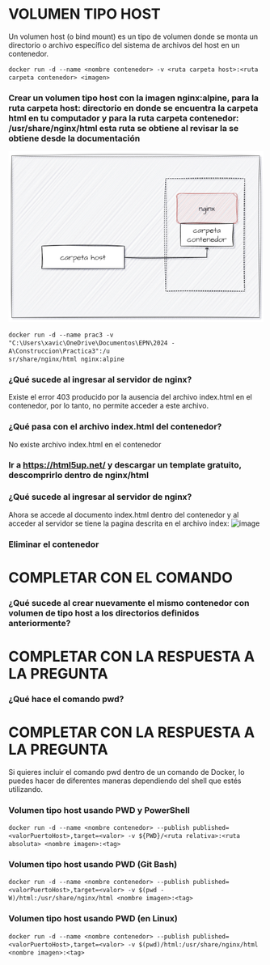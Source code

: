 # VOLUMEN TIPO HOST
Un volumen host (o bind mount) es un tipo de volumen donde se monta un directorio o archivo específico del sistema de archivos del host en un contenedor.

```
docker run -d --name <nombre contenedor> -v <ruta carpeta host>:<ruta carpeta contenedor> <imagen> 
```

### Crear un volumen tipo host con la imagen nginx:alpine, para la ruta carpeta host: directorio en donde se encuentra la carpeta html en tu computador y para la ruta carpeta contenedor: /usr/share/nginx/html esta ruta se obtiene al revisar la se obtiene desde la documentación
![Volúmenes](imagenes/volumen-host.PNG)
```
docker run -d --name prac3 -v "C:\Users\xavic\OneDrive\Documentos\EPN\2024 - A\Construccion\Practica3":/u
sr/share/nginx/html nginx:alpine
```

### ¿Qué sucede al ingresar al servidor de nginx?
Existe el error 403 producido por la ausencia del archivo index.html en el contenedor, por lo tanto, no permite acceder a este archivo.

### ¿Qué pasa con el archivo index.html del contenedor?
No existe archivo index.html en el contenedor

### Ir a https://html5up.net/ y descargar un template gratuito, descomprirlo dentro de nginx/html
### ¿Qué sucede al ingresar al servidor de nginx?
Ahora se accede al documento index.html dentro del contenedor y al acceder al servidor se tiene la pagina descrita en el archivo index: 
![image](https://github.com/xaviercarpio13/2024A-ISWD633-GR1/assets/94008723/5a955b3e-4833-4a71-8f34-f1f55d2a0e0e)


### Eliminar el contenedor
# COMPLETAR CON EL COMANDO

### ¿Qué sucede al crear nuevamente el mismo contenedor con volumen de tipo host a los directorios definidos anteriormente?
# COMPLETAR CON LA RESPUESTA A LA PREGUNTA

### ¿Qué hace el comando pwd?
# COMPLETAR CON LA RESPUESTA A LA PREGUNTA
Si quieres incluir el comando pwd dentro de un comando de Docker, lo puedes hacer de diferentes maneras dependiendo del shell que estés utilizando.


### Volumen tipo host usando PWD y PowerShell
```
docker run -d --name <nombre contenedor> --publish published=<valorPuertoHost>,target=<valor> -v ${PWD}/<ruta relativa>:<ruta absoluta> <nombre imagen>:<tag> 
```

### Volumen tipo host usando PWD (Git Bash)

```
docker run -d --name <nombre contenedor> --publish published=<valorPuertoHost>,target=<valor> -v $(pwd -W)/html:/usr/share/nginx/html <nombre imagen>:<tag> 
```

### Volumen tipo host usando PWD (en Linux)

```
docker run -d --name <nombre contenedor> --publish published=<valorPuertoHost>,target=<valor> -v $(pwd)/html:/usr/share/nginx/html <nombre imagen>:<tag> 
```

